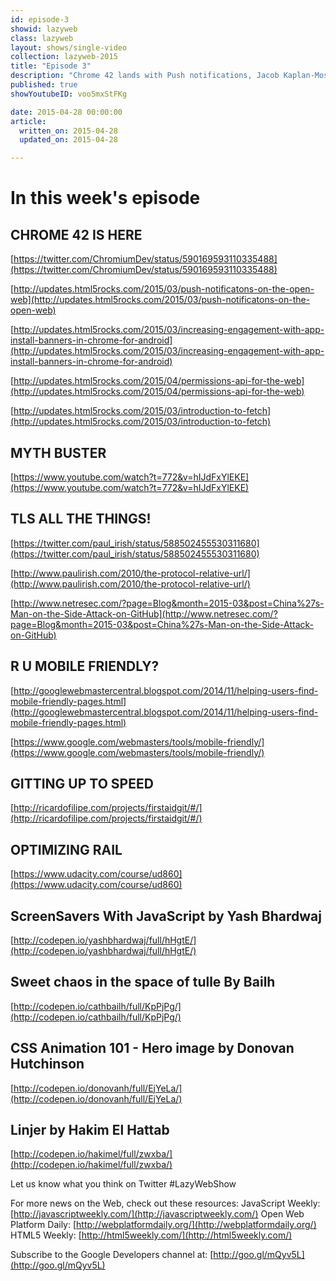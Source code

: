 ```yaml
---
id: episode-3
showid: lazyweb
class: lazyweb
layout: shows/single-video
collection: lazyweb-2015
title: "Episode 3"
description: "Chrome 42 lands with Push notifications, Jacob Kaplan-Moss debunks myths about programmers, protocol relative URLs are now anti-patterns, the mobile friendly badge hits Google, git tips with First Aid Git, and optimizing your app with RAIL."
published: true
showYoutubeID: voo5mxStFKg

date: 2015-04-28 00:00:00
article:
  written_on: 2015-04-28
  updated_on: 2015-04-28

---
```


# In this week's episode

## CHROME 42 IS HERE

[https://twitter.com/ChromiumDev/status/590169593110335488](https://twitter.com/ChromiumDev/status/590169593110335488)

[http://updates.html5rocks.com/2015/03/push-notificatons-on-the-open-web](http://updates.html5rocks.com/2015/03/push-notificatons-on-the-open-web)

[http://updates.html5rocks.com/2015/03/increasing-engagement-with-app-install-banners-in-chrome-for-android](http://updates.html5rocks.com/2015/03/increasing-engagement-with-app-install-banners-in-chrome-for-android)

[http://updates.html5rocks.com/2015/04/permissions-api-for-the-web](http://updates.html5rocks.com/2015/04/permissions-api-for-the-web)

[http://updates.html5rocks.com/2015/03/introduction-to-fetch](http://updates.html5rocks.com/2015/03/introduction-to-fetch)
  
## MYTH BUSTER

[https://www.youtube.com/watch?t=772&v=hIJdFxYlEKE](https://www.youtube.com/watch?t=772&v=hIJdFxYlEKE)
 
## TLS ALL THE THINGS!

[https://twitter.com/paul_irish/status/588502455530311680](https://twitter.com/paul_irish/status/588502455530311680)

[http://www.paulirish.com/2010/the-protocol-relative-url/](http://www.paulirish.com/2010/the-protocol-relative-url/)

[http://www.netresec.com/?page=Blog&month=2015-03&post=China%27s-Man-on-the-Side-Attack-on-GitHub](http://www.netresec.com/?page=Blog&month=2015-03&post=China%27s-Man-on-the-Side-Attack-on-GitHub)

## R U MOBILE FRIENDLY?

[http://googlewebmastercentral.blogspot.com/2014/11/helping-users-find-mobile-friendly-pages.html](http://googlewebmastercentral.blogspot.com/2014/11/helping-users-find-mobile-friendly-pages.html)

[https://www.google.com/webmasters/tools/mobile-friendly/](https://www.google.com/webmasters/tools/mobile-friendly/)

## GITTING UP TO SPEED

[http://ricardofilipe.com/projects/firstaidgit/#/](http://ricardofilipe.com/projects/firstaidgit/#/)

## OPTIMIZING RAIL

[https://www.udacity.com/course/ud860](https://www.udacity.com/course/ud860)

## ScreenSavers With JavaScript by Yash Bhardwaj
[http://codepen.io/yashbhardwaj/full/hHgtE/](http://codepen.io/yashbhardwaj/full/hHgtE/)

## Sweet chaos in the space of tulle By Bailh
[http://codepen.io/cathbailh/full/KpPjPg/](http://codepen.io/cathbailh/full/KpPjPg/)

## CSS Animation 101 - Hero image by Donovan Hutchinson
[http://codepen.io/donovanh/full/EjYeLa/](http://codepen.io/donovanh/full/EjYeLa/)

## Linjer by Hakim El Hattab
[http://codepen.io/hakimel/full/zwxba/](http://codepen.io/hakimel/full/zwxba/)

Let us know what you think on Twitter #LazyWebShow

For more news on the Web, check out these resources:
JavaScript Weekly: [http://javascriptweekly.com/](http://javascriptweekly.com/)
Open Web Platform Daily: [http://webplatformdaily.org/](http://webplatformdaily.org/)
HTML5 Weekly: [http://html5weekly.com/](http://html5weekly.com/)

Subscribe to the Google Developers channel at: [http://goo.gl/mQyv5L](http://goo.gl/mQyv5L)
